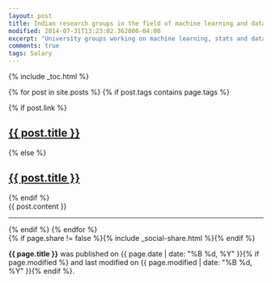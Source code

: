 ```yaml
---
layout: post
title: Indian research groups in the field of machine learning and data science
modified: 2014-07-31T13:23:02.362000-04:00
excerpt: "University groups working on machine learning, stats and data"
comments: true
tags: Salary
---
```


{% include _toc.html %}


  {% for post in site.posts %}
  {% if post.tags contains page.tags %}
        
  <article>
  <div class="headline-wrap">
  {% if post.link %}
  <h1><a href="{{ post.link }}">{{ post.title }}</a></h1>
  {% else %}
  <h1><a href="{{ site.url }}{{ post.url }}" rel="bookmark" title="{{ post.title }}">{{ post.title }}</a></h1>
  {% endif %}
  </div><!--/ .headline-wrap -->
  <div class="article-wrap">
  {{ post.content }}
  <hr />
  </div><!-- /.article-wrap -->
  </article>
  {% endif %}
  {% endfor %}
  
  <footer role="contentinfo">
  {% if page.share != false %}{% include _social-share.html %}{% endif %}
  <p class="byline"><strong>{{ page.title }}</strong> was published on <time datetime="{{ page.date | date_to_xmlschema }}">{{ page.date | date: "%B %d, %Y" }}</time>{% if page.modified %} and last modified on <time datetime="{{ page.modified | date: "%Y-%m-%d" }}">{{ page.modified | date: "%B %d, %Y" }}</time>{% endif %}.</p>
  </footer>

  

